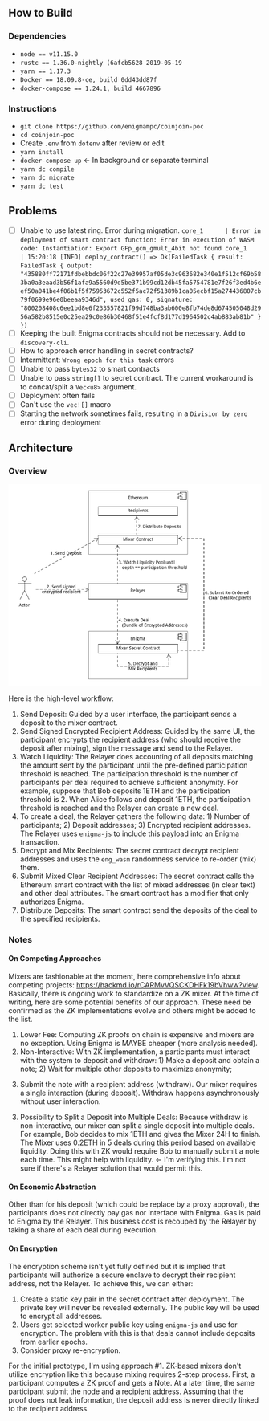 ## How to Build
### Dependencies
- `node == v11.15.0`
- `rustc == 1.36.0-nightly (6afcb5628 2019-05-19`
- `yarn == 1.17.3`
- `Docker == 18.09.8-ce, build 0dd43dd87f`
- `docker-compose == 1.24.1, build 4667896`

### Instructions
- `git clone https://github.com/enigmampc/coinjoin-poc`
- `cd coinjoin-poc`
- Create `.env` from `dotenv` after review or edit
- `yarn install`
- `docker-compose up` <- In background or separate terminal
- `yarn dc compile`
- `yarn dc migrate`
- `yarn dc test`

## Problems
- [ ] Unable to use latest ring. Error during migration.
      ```
      core_1      | Error in deployment of smart contract function: Error in execution of WASM code: Instantiation: Export GFp_gcm_gmult_4bit not found
      core_1      | 15:20:18 [INFO] deploy_contract() => Ok(FailedTask { result: FailedTask { output: "435880ff72171fdbebbdc06f22c27e39957af05de3c963682e340e1f512cf69b583ba0a3eaad3b56f1afa9a5560d9d5be371b99cd12db45fa5754781e7f26f3ed4b6eef50a041be4f06b1f5f75953672c552f5ac72f51389b1ca05ecbf15a274436807cb79f0699e96e0beeaa9346d", used_gas: 0, signature: "800208408c6ee1bd8e6f233557821f99d748ba3ab600e8fb74de8d674505048d2956a582b8515e0c25ea29c0e86b30468f51e4fcf8d177d1964502c4ab883ab81b" } })
      ```
- [ ] Keeping the built Enigma contracts should not be necessary. Add to `discovery-cli`.
- [ ] How to approach error handling in secret contracts?
- [ ] Intermittent: `Wrong epoch for this task` errors      
- [ ] Unable to pass `bytes32` to smart contracts
- [ ] Unable to pass `string[]` to secret contract. The current workaround is to concat/split a `Vec<u8>` argument.
- [ ] Deployment often fails 
- [ ] Can't use the `vec![]` macro
- [ ] Starting the network sometimes fails, resulting in a `Division by zero` error during deployment

## Architecture
### Overview

![Mixer Architecture Overview](./docs/discovery-mixer.png?raw=true)

Here is the high-level workflow:
1. Send Deposit: Guided by a user interface, the participant sends a deposit
   to the mixer contract. 
2. Send Signed Encrypted Recipient Address: Guided by the same UI, the participant
   encrypts the recipient address (who should receive the deposit after
   mixing), sign the message and send to the Relayer.
3. Watch Liquidity: The Relayer does accounting of all deposits matching the amount sent
   by the participant until the pre-defined participation threshold is reached.
   The participation threshold is the number of participants per deal
   required to achieve sufficient anonymity. For example, suppose that Bob
   deposits 1ETH and the participation threshold is 2. When Alice follows
   and deposit 1ETH, the participation threshold is reached and the Relayer
   can create a new deal. 
4. To create a deal, the Relayer gathers the following data: 1) Number of
   participants; 2) Deposit addresses; 3) Encrypted recipient addresses. 
   The Relayer uses `enigma-js` to include this payload into an Enigma
   transaction.
5. Decrypt and Mix Recipients: The secret contract decrypt recipient
   addresses and uses the `eng_wasm` randomness service to re-order (mix)
   them. 
6. Submit Mixed Clear Recipient Addresses: The secret contract calls
   the Ethereum smart contract with the list of mixed addresses (in clear text)
   and other deal attributes. The smart contract has a modifier that 
   only authorizes Enigma.
7. Distribute Deposits: The smart contract send the deposits of the deal
   to the specified recipients. 
   
### Notes
#### On Competing Approaches
Mixers are fashionable at the moment, here comprehensive info about
competing projects: https://hackmd.io/rCARMvVQSCKDHFk19bVhww?view. 
Basically, there is ongoing work to standardize on a ZK mixer. 
At the time of writing, here are some potential benefits of our approach.
These need be confirmed as the ZK implementations evolve and others
might be added to the list.

1. Lower Fee: Computing ZK proofs on chain is expensive and mixers
are no exception. Using Enigma is MAYBE cheaper (more analysis needed). 
2. Non-Interactive: With ZK implementation, a participants must interact
with the system to deposit and withdraw: 1) Make a deposit and obtain 
a note; 2) Wait for multiple other deposits to maximize anonymity; 
3) Submit the note with a recipient address (withdraw). Our mixer
requires a single interaction (during deposit). Withdraw happens
asynchronously without user interaction.  
3. Possibility to Split a Deposit into Multiple Deals: Because
withdraw is non-interactive, our mixer can split a single deposit
into multiple deals. For example, Bob decides to mix 1ETH and gives
the Mixer 24H to finish. The Mixer uses 0.2ETH in 5 deals during
this period based on available liquidity. Doing this with ZK would require
Bob to manually submit a note each time. This might help with
liquidity. <- I'm verifying this. I'm
not sure if there's a Relayer solution that would permit this.
 

#### On Economic Abstraction
Other than for his deposit (which could be replace by a proxy
approval), the participants does not directly pay gas nor interface with 
Enigma. Gas is paid to Enigma by the Relayer. This business cost
is recouped by the Relayer by taking a share of each deal during
execution.

#### On Encryption
The encryption scheme isn't yet fully defined but it is implied
that participants will authorize a secure enclave to decrypt their
recipient address, not the Relayer. To achieve this, we can either:

1. Create a static key pair in the secret contract after deployment.
The private key will never be revealed externally. The public key will
be used to encrypt all addresses. 
2. Users get selected worker public
key using `enigma-js` and use for encryption. The problem with this
is that deals cannot include deposits from earlier epochs. 
3. Consider proxy re-encryption. 

For the initial prototype, I'm using approach #1. ZK-based mixers
don't utilize encryption like this because mixing requires 2-step process.
First, a participant computes a ZK proof and gets a Note. At a later time,
the same participant submit the node and a recipient address. Assuming
that the proof does not leak information, the deposit
address is never directly linked to the recipient address.

